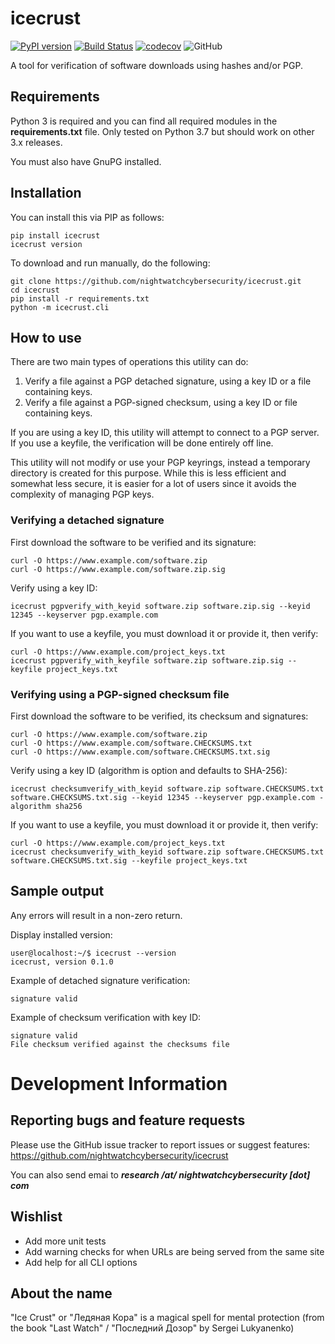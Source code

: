 # icecrust
[![PyPI version](https://badge.fury.io/py/icecrust.svg)](https://badge.fury.io/py/icecrust)
[![Build Status](https://github.com/nightwatchcybersecurity/icecrust/workflows/Test%20package/badge.svg?branch=master)](https://github.com/nightwatchcybersecurity/icecrust/actions)
[![codecov](https://codecov.io/gh/nightwatchcybersecurity/icecrust/branch/master/graph/badge.svg)](https://codecov.io/gh/nightwatchcybersecurity/icecrust)
![GitHub](https://img.shields.io/github/license/nightwatchcybersecurity/icecrust.svg)

A tool for verification of software downloads using hashes and/or PGP.

## Requirements
Python 3 is required and you can find all required modules in the **requirements.txt** file.
Only tested on Python 3.7 but should work on other 3.x releases.

You must also have GnuPG installed.

## Installation
You can install this via PIP as follows:
```
pip install icecrust
icecrust version
```
To download and run manually, do the following:
```
git clone https://github.com/nightwatchcybersecurity/icecrust.git
cd icecrust
pip install -r requirements.txt
python -m icecrust.cli
```

## How to use 
There are two main types of operations this utility can do:
1. Verify a file against a PGP detached signature, using a key ID or a file containing keys.
2. Verify a file against a PGP-signed checksum, using a key ID or file containing keys.

If you are using a key ID, this utility will attempt to connect to a PGP server. If you use a keyfile,
the verification will be done entirely off line.

This utility will not modify or use your PGP keyrings, instead a temporary directory is created for this purpose.
While this is less efficient and somewhat less secure, it is easier for a lot of users since it avoids the
complexity of managing PGP keys.

### Verifying a detached signature
First download the software to be verified and its signature:
```
curl -O https://www.example.com/software.zip
curl -O https://www.example.com/software.zip.sig
```

Verify using a key ID:
```
icecrust pgpverify_with_keyid software.zip software.zip.sig --keyid 12345 --keyserver pgp.example.com
```

If you want to use a keyfile, you must download it or provide it, then verify:
```
curl -O https://www.example.com/project_keys.txt
icecrust pgpverify_with_keyfile software.zip software.zip.sig --keyfile project_keys.txt
```

### Verifying using a PGP-signed checksum file
First download the software to be verified, its checksum and signatures:
```
curl -O https://www.example.com/software.zip
curl -O https://www.example.com/software.CHECKSUMS.txt
curl -O https://www.example.com/software.CHECKSUMS.txt.sig
```

Verify using a key ID (algorithm is option and defaults to SHA-256):
```
icecrust checksumverify_with_keyid software.zip software.CHECKSUMS.txt software.CHECKSUMS.txt.sig --keyid 12345 --keyserver pgp.example.com -algorithm sha256
```

If you want to use a keyfile, you must download it or provide it, then verify:
```
curl -O https://www.example.com/project_keys.txt
icecrust checksumverify_with_keyid software.zip software.CHECKSUMS.txt software.CHECKSUMS.txt.sig --keyfile project_keys.txt
```

## Sample output
Any errors will result in a non-zero return.

Display installed version:
```
user@localhost:~/$ icecrust --version
icecrust, version 0.1.0
```

Example of detached signature verification:
```
signature valid
```

Example of checksum verification with key ID:
```
signature valid
File checksum verified against the checksums file
```

# Development Information

## Reporting bugs and feature requests
Please use the GitHub issue tracker to report issues or suggest features:
https://github.com/nightwatchcybersecurity/icecrust

You can also send emai to ***research /at/ nightwatchcybersecurity [dot] com***

## Wishlist
- Add more unit tests
- Add warning checks for when URLs are being served from the same site
- Add help for all CLI options

## About the name
"Ice Crust" or "Ледяная Кора" is a magical spell for mental protection
(from the book "Last Watch" / "Последний Дозор" by Sergei Lukyanenko)

